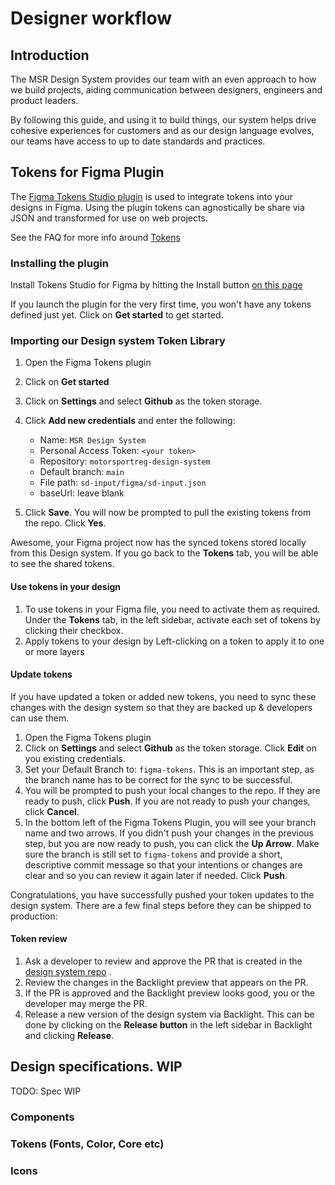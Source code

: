 # Designer workflow

## Introduction

The MSR Design System provides our team with an even approach to how we build projects, aiding communication between designers, engineers and product leaders.

By following this guide, and using it to build things, our system helps drive cohesive experiences for customers and as our design language evolves, our teams have access to up to date standards and practices.

## Tokens for Figma Plugin

The [Figma Tokens Studio plugin](https://jansix.at/resources/figma-tokens) is used to integrate tokens into your designs in Figma. Using the plugin tokens can agnostically be share via JSON and transformed for use on web projects.

See the FAQ for more info around [Tokens](./faq/doc/faq.md)

### Installing the plugin

Install Tokens Studio for Figma by hitting the Install button [on this page](https://jansix.at/resources/figma-tokens)

If you launch the plugin for the very first time, you won't have any tokens defined just yet. Click on **Get started** to get started.

### Importing our Design system Token Library

1. Open the Figma Tokens plugin
2. Click on **Get started**
3. Click on **Settings** and select **Github** as the token storage.
4. Click **Add new credentials** and enter the following:

   - Name: `MSR Design System`
   - Personal Access Token: `<your token>`
   - Repository: `motorsportreg-design-system`
   - Default branch: `main`
   - File path: `sd-input/figma/sd-input.json`
   - baseUrl: leave blank

5. Click **Save**. You will now be prompted to pull the existing tokens from the repo. Click **Yes**.

Awesome, your Figma project now has the synced tokens stored locally from this Design system. If you go back to the **Tokens** tab, you will be able to see the shared tokens.

#### Use tokens in your design

1. To use tokens in your Figma file, you need to activate them as required. Under the **Tokens** tab, in the left sidebar, activate each set of tokens by clicking their checkbox.
2. Apply tokens to your design by Left-clicking on a token to apply it to one or more layers

#### Update tokens

If you have updated a token or added new tokens, you need to sync these changes with the design system so that they are backed up & developers can use them.

1. Open the Figma Tokens plugin
1. Click on **Settings** and select **Github** as the token storage. Click **Edit** on you existing credentials.
1. Set your Default Branch to: `figma-tokens`. This is an important step, as the branch name has to be correct for the sync to be successful.
1. You will be prompted to push your local changes to the repo. If they are ready to push, click **Push**. If you are not ready to push your changes, click **Cancel**.
1. In the bottom left of the Figma Tokens Plugin, you will see your branch name and two arrows. If you didn't push your changes in the previous step, but you are now ready to push, you can click the **Up Arrow**. Make sure the branch is still set to `figma-tokens` and provide a short, descriptive commit message so that your intentions or changes are clear and so you can review it again later if needed. Click **Push**.

Congratulations, you have successfully pushed your token updates to the design system. There are a few final steps before they can be shipped to production:

#### Token review

1. Ask a developer to review and approve the PR that is created in the [design system repo](https://github.com/hagerty-dev/motorsportreg-design-system/pulls) .
1. Review the changes in the Backlight preview that appears on the PR.
1. If the PR is approved and the Backlight preview looks good, you or the developer may merge the PR.
1. Release a new version of the design system via Backlight. This can be done by clicking on the **Release button** in the left sidebar in Backlight and clicking **Release**.

## Design specifications. WIP

TODO: Spec WIP

### Components

### Tokens (Fonts, Color, Core etc)

### Icons
